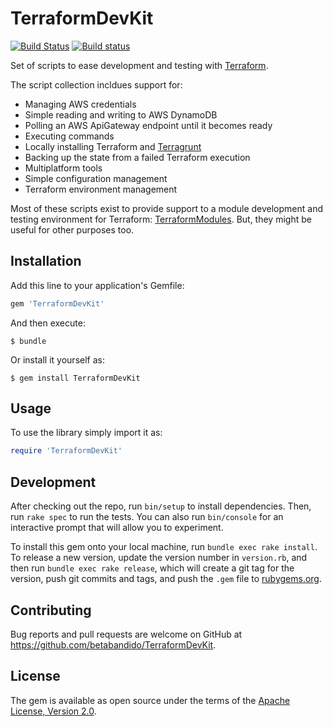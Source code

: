 # TerraformDevKit

[![Build Status](https://travis-ci.org/betabandido/TerraformDevKit.svg?branch=master)](https://travis-ci.org/betabandido/TerraformDevKit) [![Build status](https://ci.appveyor.com/api/projects/status/4vkyr196li83vju6/branch/master?svg=true)](https://ci.appveyor.com/project/betabandido/terraformdevkit/branch/master)

Set of scripts to ease development and testing with [Terraform](https://www.terraform.io/).

The script collection incldues support for:

* Managing AWS credentials
* Simple reading and writing to AWS DynamoDB
* Polling an AWS ApiGateway endpoint until it becomes ready
* Executing commands
* Locally installing Terraform and [Terragrunt](https://github.com/gruntwork-io/terragrunt)
* Backing up the state from a failed Terraform execution
* Multiplatform tools
* Simple configuration management
* Terraform environment management

Most of these scripts exist to provide support to a module development and testing environment for Terraform: [TerraformModules](https://github.com/betabandido/TerraformModules). But, they might be useful for other purposes too.

## Installation

Add this line to your application's Gemfile:

```ruby
gem 'TerraformDevKit'
```

And then execute:

    $ bundle

Or install it yourself as:

    $ gem install TerraformDevKit

## Usage

To use the library simply import it as:

```ruby
require 'TerraformDevKit'
```    

## Development

After checking out the repo, run `bin/setup` to install dependencies. Then, run `rake spec` to run the tests. You can also run `bin/console` for an interactive prompt that will allow you to experiment.

To install this gem onto your local machine, run `bundle exec rake install`. To release a new version, update the version number in `version.rb`, and then run `bundle exec rake release`, which will create a git tag for the version, push git commits and tags, and push the `.gem` file to [rubygems.org](https://rubygems.org).

## Contributing

Bug reports and pull requests are welcome on GitHub at https://github.com/betabandido/TerraformDevKit.


## License

The gem is available as open source under the terms of the [Apache License, Version 2.0](https://opensource.org/licenses/Apache-2.0).

